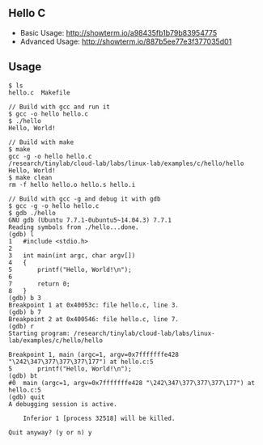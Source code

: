 
## Hello C

* Basic Usage: <http://showterm.io/a98435fb1b79b83954775>
* Advanced Usage: <http://showterm.io/887b5ee77e3f377035d01>

## Usage

    $ ls
    hello.c  Makefile

    // Build with gcc and run it
    $ gcc -o hello hello.c
    $ ./hello
    Hello, World!

    // Build with make
    $ make
    gcc -g -o hello hello.c
    /research/tinylab/cloud-lab/labs/linux-lab/examples/c/hello/hello
    Hello, World!
    $ make clean
    rm -f hello hello.o hello.s hello.i

    // Build with gcc -g and debug it with gdb
    $ gcc -g -o hello hello.c
    $ gdb ./hello
    GNU gdb (Ubuntu 7.7.1-0ubuntu5~14.04.3) 7.7.1
    Reading symbols from ./hello...done.
    (gdb) l
    1	#include <stdio.h>
    2	
    3	int main(int argc, char argv[])
    4	{
    5		printf("Hello, World!\n");
    6	
    7		return 0;
    8	}
    (gdb) b 3
    Breakpoint 1 at 0x40053c: file hello.c, line 3.
    (gdb) b 7
    Breakpoint 2 at 0x400546: file hello.c, line 7.
    (gdb) r
    Starting program: /research/tinylab/cloud-lab/labs/linux-lab/examples/c/hello/hello 
    
    Breakpoint 1, main (argc=1, argv=0x7fffffffe428 "\242\347\377\377\377\177") at hello.c:5
    5		printf("Hello, World!\n");
    (gdb) bt
    #0  main (argc=1, argv=0x7fffffffe428 "\242\347\377\377\377\177") at hello.c:5
    (gdb) quit
    A debugging session is active.
    
    	Inferior 1 [process 32518] will be killed.
    
    Quit anyway? (y or n) y
